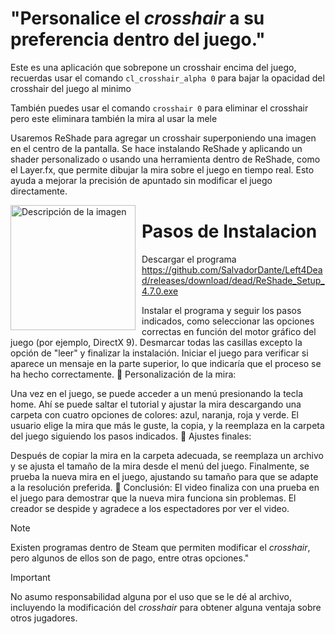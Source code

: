 # "Personalice el *crosshair* a su preferencia dentro del juego."
Este es una aplicación que sobrepone un crosshair encima del juego, recuerdas usar el comando `cl_crosshair_alpha 0`
para bajar la opacidad del crosshair del juego al minimo

También puedes usar el comando `crosshair 0` para eliminar el crosshair pero este eliminara también la mira al usar la mele 

Usaremos ReShade para agregar un crosshair superponiendo una imagen en el centro de la pantalla. Se hace instalando ReShade y aplicando un shader personalizado o usando una herramienta dentro de ReShade, como el Layer.fx, que permite dibujar la mira sobre el juego en tiempo real. Esto ayuda a mejorar la precisión de apuntado sin modificar el juego directamente.

<p>
  <img src="https://raw.githubusercontent.com/SalvadorDante/Left4Dead/main/target.png" alt="Descripción de la imagen" width="200" style="float: left; margin-right: 10px;" />



# Pasos de Instalacion 

Descargar el programa  https://github.com/SalvadorDante/Left4Dead/releases/download/dead/ReShade_Setup_4.7.0.exe

Instalar el programa y seguir los pasos indicados, como seleccionar las opciones correctas en función del motor gráfico del juego (por ejemplo, DirectX 9).
Desmarcar todas las casillas excepto la opción de "leer" y finalizar la instalación.
Iniciar el juego para verificar si aparece un mensaje en la parte superior, lo que indicaría que el proceso se ha hecho correctamente.
🔹 Personalización de la mira:

Una vez en el juego, se puede acceder a un menú presionando la tecla home. Ahí se puede saltar el tutorial y ajustar la mira descargando una carpeta con cuatro opciones de colores: azul, naranja, roja y verde.
El usuario elige la mira que más le guste, la copia, y la reemplaza en la carpeta del juego siguiendo los pasos indicados.
🔹 Ajustes finales:

Después de copiar la mira en la carpeta adecuada, se reemplaza un archivo y se ajusta el tamaño de la mira desde el menú del juego.
Finalmente, se prueba la nueva mira en el juego, ajustando su tamaño para que se adapte a la resolución preferida.
🔹 Conclusión: El video finaliza con una prueba en el juego para demostrar que la nueva mira funciona sin problemas. El creador se despide y agradece a los espectadores por ver el video.




> [!NOTE]
> Existen programas dentro de Steam que permiten modificar el *crosshair*, pero algunos de ellos son de pago, entre otras opciones."




> [!IMPORTANT]
> No asumo responsabilidad alguna por el uso que se le dé al archivo, incluyendo la modificación del *crosshair* para obtener alguna ventaja sobre otros jugadores.

